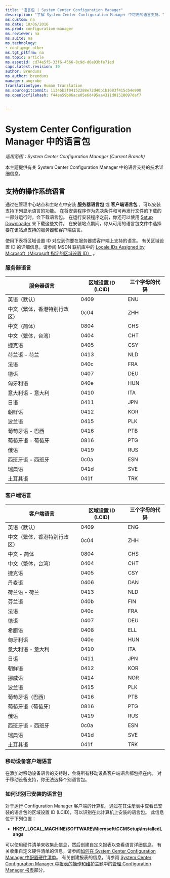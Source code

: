 ```yaml
---
title: "语言包 | System Center Configuration Manager"
description: "了解 System Center Configuration Manager 中可用的语言支持。"
ms.custom: na
ms.date: 10/06/2016
ms.prod: configuration-manager
ms.reviewer: na
ms.suite: na
ms.technology:
- configmgr-other
ms.tgt_pltfrm: na
ms.topic: article
ms.assetid: cd74e5f5-33f6-4566-8c9d-d6a93bfe71ed
caps.latest.revision: 10
author: Brenduns
ms.author: brenduns
manager: angrobe
translationtype: Human Translation
ms.sourcegitcommit: 1134bb2f04152288e72d40b1b1083f415cb4e900
ms.openlocfilehash: f44ea59b86ace05e6d495aa4311d01518097daf7


---
```

# <a name="language-packs-in-system-center-configuration-manager"></a>System Center Configuration Manager 中的语言包

*适用范围：System Center Configuration Manager (Current Branch)*

本主题提供有关 System Center Configuration Manager 中的语言支持的技术详细信息。  

##  <a name="a-namebkmksuplanguagepacksa-supported-operating-system-languages"></a><a name="BKMK_SupLanguagePacks"></a> 支持的操作系统语言  
 通过在管理中心站点和主站点中安装 **服务器语言包** 或 **客户端语言包** ，可以安装支持下列显示语言的功能。 在将安装程序作为先决条件和可再发行文件的下载的一部分运行时，会下载语言包。 在运行安装程序之前，你还可以使用 [Setup Downloader](setup-downloader.md) 来下载这些文件。 在安装站点期间，你从可用的语言包文件中选择要在该站点支持的服务器和客户端语言。  

 使用下表将区域设置 ID 对应到你要在服务器或客户端上支持的语言。 有关区域设置 ID 的详细信息，请参阅 MSDN 联机库中的 [Locale IDs Assigned by Microsoft（Microsoft 指定的区域设置 ID）](http://go.microsoft.com/fwlink/p/?LinkId=252609) 。  

### <a name="server-languages"></a>服务器语言  

|服务器语言|区域设置 ID (LCID)|三个字母的代码|  
|---------------------|------------------------|-----------------------|  
|英语（默认）|0409|ENU|  
|中文（繁体，香港特别行政区）|0c04|ZHH|  
|中文（简体）|0804|CHS|  
|中文（繁体，台湾）|0404|CHT|  
|捷克语|0405|CSY|  
|荷兰语 - 荷兰|0413|NLD|  
|法语|040c|FRA|  
|德语|0407|DEU|  
|匈牙利语|040e|HUN|  
|意大利语 - 意大利|0410|ITA|  
|日语|0411|JPN|  
|朝鲜语|0412|KOR|  
|波兰语|0415|PLK|  
|葡萄牙语 - 巴西|0416|PTB|  
|葡萄牙语 - 葡萄牙|0816|PTG|  
|俄语|0419|RUS|  
|西班牙语 - 西班牙|0c0a|ESN|  
|瑞典语|041d|SVE|  
|土耳其语|041f|TRK|  

### <a name="client-languages"></a>客户端语言  

|客户端语言|区域设置 ID (LCID)|三个字母的代码|  
|---------------------|------------------------|-----------------------|  
|英语（默认）|0409|ENG|  
|中文（繁体，香港特别行政区）|0c04|ZHH|  
|中文 - 简体|0804|CHS|  
|中文（繁体，台湾）|0404|CHT|  
|捷克语|0405|CSY|  
|丹麦语|0406|DAN|  
|荷兰语 - 荷兰|0413|NLD|  
|芬兰语|040b|FIN|  
|法语|040c|FRA|  
|德语|0407|DEU|  
|希腊语|0408|ELL|  
|匈牙利语|040e|HUN|  
|意大利语 - 意大利|0410|ITA|  
|日语|0411|JPN|  
|朝鲜语|0412|KOR|  
|挪威语|0414|NOR|  
|波兰语|0415|PLK|  
|葡萄牙语（巴西）|0416|PTB|  
|葡萄牙语（葡萄牙）|0816|PTG|  
|俄语|0419|RUS|  
|西班牙语 - 西班牙|0c0a|ESN|  
|瑞典语|041d|SVE|  
|土耳其语|041f|TRK|  

### <a name="mobile-device-client-languages"></a>移动设备客户端语言  
 在添加对移动设备语言的支持时，会将所有移动设备客户端语言都包括在内。 对于移动设备支持，你无法选择个别语言包。  

### <a name="how-to-identify-installed-language-packs"></a>如何识别已安装的语言包  
对于运行 Configuration Manager 客户端的计算机，通过在其注册表中查看已安装的语言包的区域设置 ID (LCID)，可以识别在此计算机上安装的语言包。 此信息位于下列位置：  

-   **HKEY_LOCAL_MACHINE\SOFTWARE\Microsoft\CCMSetup\InstalledLangs**  

可以使用硬件清单来收集此信息，然后创建自定义报表以查看语言详细信息。 有关收集自定义硬件清单的信息，请参阅[如何在 System Center Configuration Manager 中配置硬件清单](../../../../core/clients/manage/inventory/configure-hardware-inventory.md)。 有关创建报表的信息，请参阅 [System Center Configuration Manager 中报表的操作和维护](../../../../core/servers/manage/operations-and-maintenance-for-reporting.md)主题中的[管理 Configuration Manager 报表](../../../../core/servers/manage/operations-and-maintenance-for-reporting.md#BKMK_ManageReports)部分。  



<!--HONumber=Nov16_HO1-->


